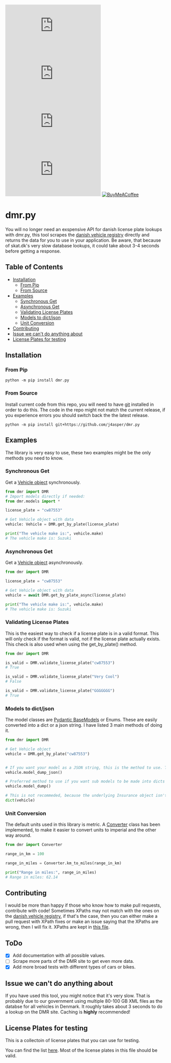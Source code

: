 [![PyPI - Python Version](https://img.shields.io/pypi/pyversions/dmr.py?style=for-the-badge)](https://www.python.org/downloads/)
[![PyPI](https://img.shields.io/pypi/v/dmr.py?style=for-the-badge)](https://pypi.org/project/dmr.py/)
[![PyPI - Downloads](https://img.shields.io/pypi/dm/dmr.py?style=for-the-badge)](https://pypi.org/project/dmr.py/)  
[![GitHub](https://img.shields.io/github/license/j4asper/dmr.py?style=for-the-badge)](https://github.com/j4asper/dmr.py/blob/main/LICENSE)
[![BuyMeACoffee](https://img.shields.io/badge/Buy%20Me%20a%20Coffee-ffdd00?style=for-the-badge&logo=buy-me-a-coffee&logoColor=black)](https://www.buymeacoffee.com/jazper 'Click here to donate')  

# dmr.py

You will no longer need an exspensive API for danish license plate lookups with dmr.py, this tool scrapes the [danish vehicle registry](https://motorregister.skat.dk/dmr-kerne/koeretoejdetaljer/visKoeretoej 'motorregister.skat.dk') directly and returns the data for you to use in your application. Be aware, that because of skat.dk's very slow database lookups, it could take about 3-4 seconds before getting a response.  

## Table of Contents

- [Installation](#installation)
  - [From Pip](#from-pip)
  - [From Source](#from-source)
- [Examples](#examples)
  - [Synchronous Get](#synchronous-get)
  - [Asynchronous Get](#asynchronous-get)
  - [Validating License Plates](#validating-license-plates)
  - [Models to dict/json](#models-to-dictjson)
  - [Unit Conversion](#unit-conversion)
- [Contributing](#contributing)
- [Issue we can't do anything about](#issue-we-cant-do-anything-about)
- [License Plates for testing](#license-plates-for-testing)

## Installation

### From Pip

```console
python -m pip install dmr.py
```  

### From Source

Install current code from this repo, you will need to have [git](https://git-scm.com/downloads) installed in order to do this. The code in the repo might not match the current release, if you experience errors you should switch back the the latest release.

```console
python -m pip install git+https://github.com/j4asper/dmr.py
```

## Examples

The library is very easy to use, these two examples might be the only methods you need to know.

### Synchronous Get

Get a [Vehicle object](/dmr/models/vehicle.py) synchronously.

```python
from dmr import DMR
# Import models directly if needed:
from dmr.models import *

license_plate = "cw87553"

# Get Vehicle object with data
vehicle: Vehicle = DMR.get_by_plate(license_plate)

print("The vehicle make is:", vehicle.make)
# The vehicle make is: Suzuki
```

### Asynchronous Get

Get a [Vehicle object](/dmr/models/vehicle.py) asynchronously.

```python
from dmr import DMR

license_plate = "cw87553"

# Get Vehicle object with data
vehicle = await DMR.get_by_plate_async(license_plate)

print("The vehicle make is:", vehicle.make)
# The vehicle make is: Suzuki
```

### Validating License Plates

This is the easiest way to check if a license plate is in a valid format. This will only check if the format is valid, not if the license plate actually exists. This check is also used when using the get_by_plate() method.

```python
from dmr import DMR

is_valid = DMR.validate_license_plate("cw87553")
# True

is_valid = DMR.validate_license_plate("Very Cool")
# False

is_valid = DMR.validate_license_plate("GGGGGGG")
# True
```

### Models to dict/json

The model classes are [Pydantic BaseModels](https://docs.pydantic.dev/latest/api/base_model/) or Enums. These are easily converted into a dict or a json string. I have listed 3 main methods of doing it.

```python
from dmr import DMR

# Get Vehicle object
vehicle = DMR.get_by_plate("cw87553")


# If you want your model as a JSON string, this is the method to use. This is the equivalent of using json.dumps() on a dictionary.
vehicle.model_dump_json()

# Preferred method to use if you want sub models to be made into dicts as well
vehicle.model_dump()

# This is not recommeded, because the underlying Insurance object isn't parsed as a dictionary.
dict(vehicle)
```

### Unit Conversion

The default units used in this library is metric. A [Converter](/dmr/converter.py) class has been implemented, to make it easier to convert units to imperial and the other way around.

```python
from dmr import Converter

range_in_km = 100

range_in_miles = Converter.km_to_miles(range_in_km)

print("Range in miles:", range_in_miles)
# Range in miles: 62.14
```

## Contributing

I would be more than happy if those who know how to make pull requests, contribute with code! Sometimes XPaths may not match with the ones on the [danish vehicle registry](https://motorregister.skat.dk/dmr-kerne/koeretoejdetaljer/visKoeretoej 'motorregister.skat.dk'), if that's the case, then you can either make a pull request with XPath fixes or make an issue saying that the XPaths are wrong, then I will fix it. XPaths are kept in [this file](https://github.com/j4asper/dmr.py/blob/main/dmr/utils/xpaths.py).  

## ToDo

- [x] Add documentation with all possible values.  
- [ ] Scrape more parts of the DMR site to get even more data.  
- [x] Add more broad tests with different types of cars or bikes.  

## Issue we can't do anything about

If you have used this tool, you might notice that it's very slow. That is probably due to our government using multiple 80-100 GB XML files as the databse for all vehicles in Denmark. It roughly takes about 3 seconds to do a lookup on the DMR site. Caching is __highly__ recommended!  

## License Plates for testing

This is a collectoin of license plates that you can use for testing.

You can find the list [here](https://github.com/j4asper/dmr.py/blob/main/license_plates.txt). Most of the license plates in this file should be valid.

